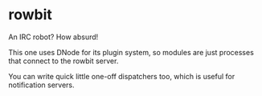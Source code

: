 rowbit
======

An IRC robot? How absurd!

This one uses DNode for its plugin system, so modules are just processes that
connect to the rowbit server.

You can write quick little one-off dispatchers too, which is useful for
notification servers.
